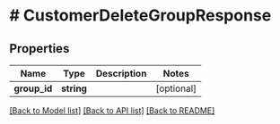 # # CustomerDeleteGroupResponse


## Properties


Name | Type | Description | Notes
------------ | ------------- | ------------- | -------------
**group_id**| **string** |   | [optional]


[[Back to Model list]](../../README.md#models) [[Back to API list]](../../README.md#endpoints) [[Back to README]](../../README.md)